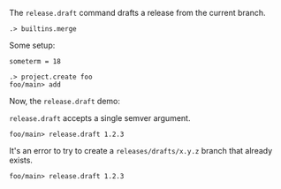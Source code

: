 The `release.draft` command drafts a release from the current branch.

```ucm:hide
.> builtins.merge
```

Some setup:

```unison
someterm = 18
```

```ucm
.> project.create foo
foo/main> add
```

Now, the `release.draft` demo:

`release.draft` accepts a single semver argument.

```ucm
foo/main> release.draft 1.2.3
```

It's an error to try to create a `releases/drafts/x.y.z` branch that already exists.

```ucm:error
foo/main> release.draft 1.2.3
```
